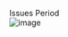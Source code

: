 Issues Period
<br>![image](https://user-images.githubusercontent.com/82612255/235366644-01b5b3b4-bfdb-4973-a345-dc3c516d25d8.png)
